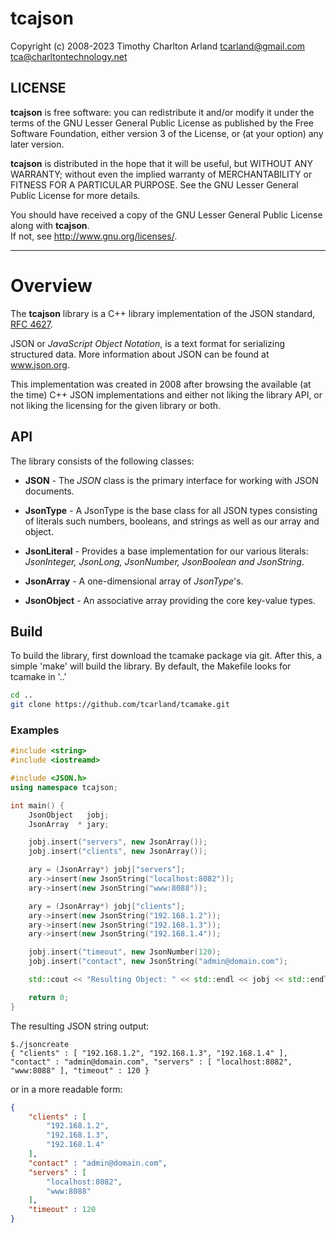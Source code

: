 tcajson
========

Copyright (c) 2008-2023 Timothy Charlton Arland <tcarland@gmail.com> <tca@charltontechnology.net>


## LICENSE

**tcajson** is free software: you can redistribute it and/or modify
it under the terms of the GNU Lesser General Public License as
published by the Free Software Foundation, either version 3 of
the License, or (at your option) any later version.  

**tcajson** is distributed in the hope that it will be useful,
but WITHOUT ANY WARRANTY; without even the implied warranty of
MERCHANTABILITY or FITNESS FOR A PARTICULAR PURPOSE.  See the
GNU Lesser General Public License for more details.  

You should have received a copy of the GNU Lesser General Public
License along with **tcajson**.    
If not, see <http://www.gnu.org/licenses/>.  

---

# Overview

The **tcajson** library is a C++ library implementation of the JSON
standard, [RFC 4627](www.ietf.org/rfc/rfc4627.txt). 

JSON or *JavaScript Object Notation*, is a text format for serializing
structured data. More information about JSON can be found at www.json.org.   

This implementation was created in 2008 after browsing the available
(at the time) C++ JSON implementations and either not liking the library API,
or not liking the licensing for the given library or both.   


## API

The library consists of the following classes:

- **JSON** - The *JSON* class is the primary interface for working with 
  JSON documents.  

- **JsonType** - A JsonType is the base class for all JSON types consisting
  of literals such numbers, booleans, and strings as well as our array and
  object.

- **JsonLiteral** - Provides a base implementation for our various literals:
  *JsonInteger, JsonLong, JsonNumber, JsonBoolean and JsonString*.

- **JsonArray** - A one-dimensional array of *JsonType*'s.

- **JsonObject** - An associative array providing the core key-value types.


## Build

To build the library, first download the tcamake package via git. After
this, a simple 'make' will build the library. By default, the Makefile looks
for tcamake in '..'
```sh
cd ..
git clone https://github.com/tcarland/tcamake.git
```

### Examples

```cpp
#include <string>
#include <iostreamd>

#include <JSON.h>
using namespace tcajson;

int main() {
    JsonObject   jobj;
    JsonArray  * jary;

    jobj.insert("servers", new JsonArray());
    jobj.insert("clients", new JsonArray());

    ary = (JsonArray*) jobj["servers"];
    ary->insert(new JsonString("localhost:8082"));
    ary->insert(new JsonString("www:8088"));

    ary = (JsonArray*) jobj["clients"];
    ary->insert(new JsonString("192.168.1.2"));
    ary->insert(new JsonString("192.168.1.3"));
    ary->insert(new JsonString("192.168.1.4"));

    jobj.insert("timeout", new JsonNumber(120);
    jobj.insert("contact", new JsonString("admin@domain.com");

    std::cout << "Resulting Object: " << std::endl << jobj << std::endl;

    return 0;
}
```

The resulting JSON string output:

```
$./jsoncreate
{ "clients" : [ "192.168.1.2", "192.168.1.3", "192.168.1.4" ], "contact" : "admin@domain.com", "servers" : [ "localhost:8082", "www:8088" ], "timeout" : 120 }
```
or in a more readable form:
```json
{
    "clients" : [
        "192.168.1.2",
        "192.168.1.3",
        "192.168.1.4"
    ],
    "contact" : "admin@domain.com",
    "servers" : [
        "localhost:8082",
        "www:8088"
    ],
    "timeout" : 120
}
```

